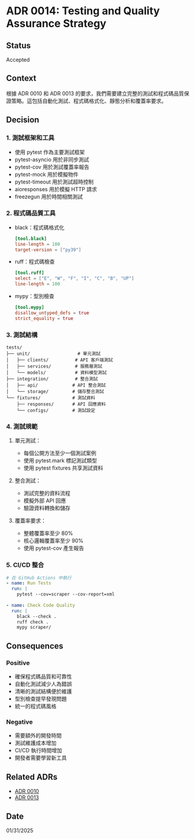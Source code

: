 # ADR 0014: Testing and Quality Assurance Strategy

## Status
Accepted

## Context
根據 ADR 0010 和 ADR 0013 的要求，我們需要建立完整的測試和程式碼品質保證策略。這包括自動化測試、程式碼格式化、靜態分析和覆蓋率要求。

## Decision

### 1. 測試框架和工具
- 使用 pytest 作為主要測試框架
- pytest-asyncio 用於非同步測試
- pytest-cov 用於測試覆蓋率報告
- pytest-mock 用於模擬物件
- pytest-timeout 用於測試超時控制
- aioresponses 用於模擬 HTTP 請求
- freezegun 用於時間相關測試

### 2. 程式碼品質工具
- black：程式碼格式化
  ```toml
  [tool.black]
  line-length = 100
  target-version = ["py39"]
  ```

- ruff：程式碼檢查
  ```toml
  [tool.ruff]
  select = ["E", "W", "F", "I", "C", "B", "UP"]
  line-length = 100
  ```

- mypy：型別檢查
  ```toml
  [tool.mypy]
  disallow_untyped_defs = true
  strict_equality = true
  ```

### 3. 測試結構
```
tests/
├── unit/                  # 單元測試
│   ├── clients/          # API 客戶端測試
│   ├── services/         # 服務層測試
│   └── models/           # 資料模型測試
├── integration/          # 整合測試
│   ├── api/             # API 整合測試
│   └── storage/         # 儲存整合測試
└── fixtures/            # 測試資料
    ├── responses/       # API 回應資料
    └── configs/         # 測試設定
```

### 4. 測試規範
1. 單元測試：
   - 每個公開方法至少一個測試案例
   - 使用 pytest.mark 標記測試類型
   - 使用 pytest fixtures 共享測試資料

2. 整合測試：
   - 測試完整的資料流程
   - 模擬外部 API 回應
   - 驗證資料轉換和儲存

3. 覆蓋率要求：
   - 整體覆蓋率至少 80%
   - 核心邏輯覆蓋率至少 90%
   - 使用 pytest-cov 產生報告

### 5. CI/CD 整合
```yaml
# 在 GitHub Actions 中執行
- name: Run Tests
  run: |
    pytest --cov=scraper --cov-report=xml
    
- name: Check Code Quality
  run: |
    black --check .
    ruff check .
    mypy scraper/
```

## Consequences

### Positive
- 確保程式碼品質和可靠性
- 自動化測試減少人為錯誤
- 清晰的測試結構便於維護
- 型別檢查提早發現問題
- 統一的程式碼風格

### Negative
- 需要額外的開發時間
- 測試維護成本增加
- CI/CD 執行時間增加
- 開發者需要學習新工具

## Related ADRs
- [ADR 0010](./0010-code-refactoring-principles.md)
- [ADR 0013](./0013-codebase-restructuring.md)

## Date
01/31/2025 